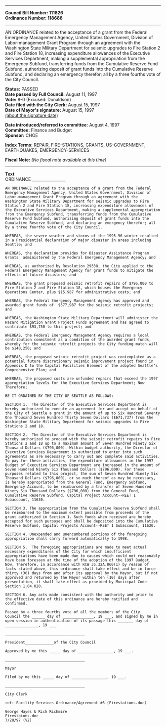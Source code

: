 * * * * *  
  
**Council Bill Number: [](#h0)[](#h2)111826**   
**Ordinance Number: 118688**  
  
* * * * *  
  
AN ORDINANCE related to the acceptance of a grant from the Federal Emergency Management Agency, United States Government, Division of Labor-management Grant Program through an agreement with the Washington State Military Department for seismic upgrades to Fire Station 2 and Fire Station 18, increasing expenditure allowances of the Executive Services Department, making a supplemental appropriation from the Emergency Subfund, transferring funds from the Cumulative Reserve Fund Subfund, authorizing deposit of grant funds into the Cumulative Reserve Subfund, and declaring an emergency therefor; all by a three fourths vote of the City Council.  
  
**Status:** PASSED   
**Date passed by Full Council:** August 11, 1997   
**Vote:** 8-0 (Excused: Donaldson)   
**Date filed with the City Clerk:** August 15, 1997   
**Date of Mayor's signature:** August 15, 1997   
[(about the signature date)](/~public/approvaldate.htm)   
  
  
**Date introduced/referred to committee:** August 4, 1997   
**Committee:** Finance and Budget   
**Sponsor:** CHOE   
  
**Index Terms:** REPAIR, FIRE-STATIONS, GRANTS, US-GOVERNMENT, EARTHQUAKES, EMERGENCY-SERVICES  
  
**Fiscal Note:** *(No fiscal note available at this time)*  
  
* * * * *  
  
**Text**  
    ORDINANCE _________________  
  
    AN ORDINANCE related to the acceptance of a grant from the Federal  
    Emergency Management Agency, United States Government, Division of  
    Labor-management Grant Program through an agreement with the  
    Washington State Military Department for seismic upgrades to Fire  
    Station 2 and Fire Station 18, increasing expenditure allowances of  
    the Executive Services Department, making a supplemental appropriation  
    from the Emergency Subfund, transferring funds from the Cumulative  
    Reserve Fund Subfund, authorizing deposit of grant funds into the  
    Cumulative Reserve Subfund, and declaring an emergency therefor; all  
    by a three fourths vote of the City Council.  
  
    WHEREAS, the severe weather and storms of the 1995-96 winter resulted  
    in a Presidential declaration of major disaster in areas including  
    Seattle; and  
  
    WHEREAS, the declaration provides for Disaster Assistance Program  
    Grants  administered by the Federal Emergency Management Agency; and  
  
    WHEREAS, as authorized by Resolution 29338, the City applied to the  
    Federal Emergency Management Agency for grant funds to mitigate the  
    effects of future disasters; and  
  
    WHEREAS, the grant proposed seismic retrofit repairs of $796,000 to  
    Fire Station 2 and Fire Station 18, which houses the Emergency  
    Operations Center, plus $15,987 for administrative costs; and  
  
    WHEREAS, the Federal Emergency Management Agency has approved and  
    awarded grant funds of  $577,987 for the seismic retrofit projects;  
    and  
  
    WHEREAS, the Washington State Military Department will administer the  
    Hazard Mitigation Grant Project Funds agreement and has agreed to  
    contribute $93,750 to this project; and  
  
    WHEREAS, the Federal Emergency Management Agency requires a local  
    contribution commitment as a condition of the awarded grant funds,  
    whereby for the seismic retrofit projects the City funding match will  
    be $140,250; and  
  
    WHEREAS, the proposed seismic retrofit project was contemplated as a  
    potential future discretionary seismic improvement project found in  
    Appendix D to the Capital Facilities Element of the adopted Seattle's  
    Comprehensive Plan; and  
  
    WHEREAS, the proposed costs are unfunded repairs that exceed the 1997  
    appropriation levels for the Executive Services Department; Now  
    Therefore;  
  
    BE IT ORDAINED BY THE CITY OF SEATTLE AS FOLLOWS:  
  
    SECTION 1.  The Director of the Executive Services Department is  
    hereby authorized to execute an agreement for and accept on behalf of  
    the City of Seattle a grant in the amount of up to Six Hundred Seventy  
    One Thousand Seven Hundred Thirty Seven Dollars ($671,737) from the  
    Washington State Military Department for seismic upgrades to Fire  
    Stations 2 and 18.  
  
    SECTION 2.  The Director of the Executive Services Department is  
    hereby authorized to proceed with the seismic retrofit repairs to Fire  
    Stations 2 and 18 up to a maximum amount of Seven Hundred Ninety Six  
    Thousand Dollars ($796,000). Within budget authority, the Director of  
    Executive Services Department is authorized to enter into such  
    agreements as are necessary to carry out and complete said activities.  
    To pay for these activities, the expenditure allowances in the 1997  
    Budget of Executive Services Department are increased in the amount of  
    Seven Hundred Ninety Six Thousand Dollars ($796,000). For these  
    purposes related to this project, the sum of Seven Hundred Ninety Six  
    Thousand Dollars ($796,000), or so much thereof as may be necessary,  
    is hereby appropriated from the General Fund, Emergency Subfund,  
    Emergency Account, to be reimbursed by a transfer of Seven Hundred  
    Ninety Six Thousand Dollars ($796,000) from the General Fund,  
    Cumulative Reserve Subfund, Capital Project Account--REET 1  
    Subaccount, 11630.  
  
    SECTION 3. The appropriation from the Cumulative Reserve Subfund shall  
    be reimbursed to the maximum extent possible from proceeds of the  
    grant authorized in Section 1. Such funds when received are hereby  
    accepted for such purposes and shall be deposited into the Cumulative  
    Reserve Subfund, Capital Projects Account--REET 1 Subaccount, 11630.  
  
    SECTION 4. Unexpended and unencumbered portions of the foregoing  
    appropriation shall carry forward automatically to 1998.  
  
    SECTION 5.  The foregoing appropriations are made to meet actual  
    necessary expenditures of the City for which insufficient  
    appropriations have been made due to causes which could not reasonably  
    have been foreseen at the time of the adoption of the 1997 Budget,  
    Now, Therefore, in accordance with RCW 35.32A.060(1) by reason of  
    facts stated above, this ordinance shall take effect and be in force  
    thirty (30) days from and after its approval by the Mayor, but if not  
    approved and returned by the Mayor within ten (10) days after  
    presentation, it shall take effect as provided by Municipal Code  
    Section 1.04.020.  
  
    SECTION 6. Any acts made consistent with the authority and prior to  
    the effective date of this ordinance are hereby ratified and  
    confirmed.  
  
    Passed by a three fourths vote of all the members of the City  
    Council the ______ day of ______________, 19 ___, and signed by me in  
    open session in authentication of its passage this _______ day of  
    _______________, 19 ___.  
  
    ____________________________________  
  
    President_____________of the City Council  
  
    Approved by me this _____ day of ________________, 19 ___.  
  
    ____________________________________  
  
    Mayor  
  
    Filed by me this _____ day of ________________, 19 ___.  
  
    ____________________________________  
  
    City Clerk  
  
    ref: Facility Services Ordinance/Agreement #6 (Firestations.doc)  
  
    George Hayes & Rich Richmire  
    Firestaions.doc  
    7/28/97 (V2)  
